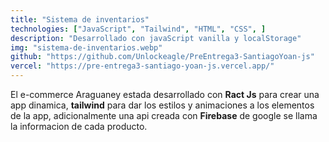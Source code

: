 ```yaml
---
title: "Sistema de inventarios"
technologies: ["JavaScript", "Tailwind", "HTML", "CSS", ]
description: "Desarrollado con javaScript vanilla y localStorage"
img: "sistema-de-inventarios.webp"
github: "https://github.com/Unlockeagle/PreEntrega3-SantiagoYoan-js"
vercel: "https://pre-entrega3-santiago-yoan-js.vercel.app/"
---
```


El e-commerce Araguaney estada desarrollado con **Ract Js** para crear una app dinamica, **tailwind** para dar los estilos y animaciones a los elementos de la app, adicionalmente una api creada con **Firebase** de google se llama la informacion de cada producto. 